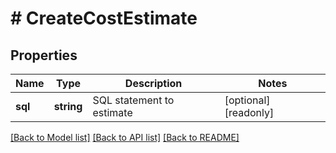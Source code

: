 # # CreateCostEstimate

## Properties

Name | Type | Description | Notes
------------ | ------------- | ------------- | -------------
**sql** | **string** | SQL statement to estimate | [optional] [readonly]

[[Back to Model list]](../../README.md#models) [[Back to API list]](../../README.md#endpoints) [[Back to README]](../../README.md)
